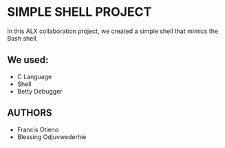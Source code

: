 # SIMPLE SHELL PROJECT
In this ALX collaboration project, we created a simple shell that mimics the Bash shell.

## We used:
* C Language
* Shell
* Betty Debugger

## AUTHORS
* Francis Otieno
* Blessing Odjuvwederhie
